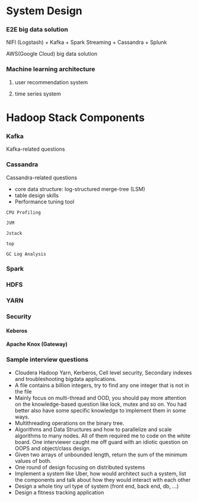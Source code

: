 # System Design
### E2E big data solution
NIFI (Logstash) + Kafka + Spark Streaming + Cassandra + Splunk

AWS(Google Cloud) big data solution

### Machine learning architecture
1) user recommendation system

2) time series system

# Hadoop Stack Components
### Kafka
Kafka-related questions

### Cassandra
Cassandra-related questions
- core data structure: log-structured merge-tree (LSM)
- table design skills
- Performance tuning tool
```
CPU Profiling

JVM

Jstack

top

GC Log Analysis
```
### Spark

### HDFS

### YARN

### Security
#### Keberos

#### Apache Knox (Gateway)

### Sample interview questions
- Cloudera Hadoop Yarn, Kerberos, Cell level security, Secondary indexes and troubleshooting bigdata applications.
- A file contains a billion integers, try to find any one integer that is not in the file
- Mainly focus on multi-thread and OOD, you should pay more attention on the knowledge-based question like lock, mutex and so on. You had better also have some specific knowledge to implement them in some ways.
- Multithreading operations on the binary tree.
- Algorithms and Data Structures and how to parallelize and scale algorithms to many nodes. All of them required me to code on the white board. One interviewer caught me off guard with an idiotic question on OOPS and object/class design.
- Given two arrays of unbounded length, return the sum of the minimum values of both.
- One round of design focusing on distributed systems
- Implement a system like Uber, how would architect such a system, list the components and talk about how they would interact with each other  
- Design a whole tiny url type of system (front end, back end, db, ...) 
- Design a fitness tracking application
